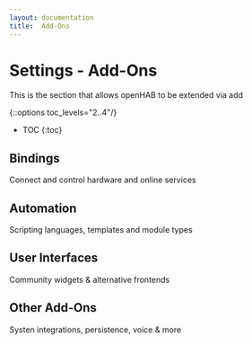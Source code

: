 ```yaml
---
layout: documentation
title:  Add-Ons
---
```


# Settings - Add-Ons

This is the section that allows openHAB to be extended via add

{::options toc_levels="2..4"/}

- TOC
  {:toc}

## Bindings

Connect and control hardware and online services

## Automation

Scripting languages, templates and module types

## User Interfaces

Community widgets & alternative frontends

## Other Add-Ons

Systen integrations, persistence, voice & more


